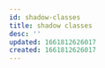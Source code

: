 ```yaml
---
id: shadow-classes
title: shadow classes
desc: ''
updated: 1661812626017
created: 1661812626017
---
```

